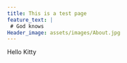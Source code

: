```yaml
---
title: This is a test page
feature_text: |
 # God knows 
Header_image: assets/images/About.jpg
---  
```



Hello Kitty